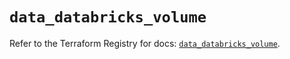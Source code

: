 # `data_databricks_volume`

Refer to the Terraform Registry for docs: [`data_databricks_volume`](https://registry.terraform.io/providers/databricks/databricks/1.58.0/docs/data-sources/volume).
